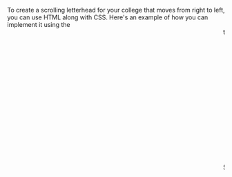 To create a scrolling letterhead for your college that moves from right to left, you can use HTML along with CSS. Here's an example of how you can implement it using the <marquee> tag (which is an older tag and no longer recommended in modern web design) and CSS for better control over the animation.

Since the <marquee> tag is deprecated in HTML5, it's better to use CSS animation to achieve the same effect. Below is a simple example where we display a letterhead for your college and have it scroll from right to left:

HTML and CSS Example for Scrolling Letterhead:

**Explanation:**

1. HTML Structure:
o The .letterhead-container is the main container for the letterhead.
o Inside this container, the .letterhead-text class holds the actual letterhead content (like the college name, address, and contact).

2. CSS Styling:
o .letterhead-container has a fixed width (100% of the page) and hides any overflow (to ensure scrolling text stays inside the container).
.letterhead-text contains the scrolling effect using the CSS @keyframes rule. It starts from the right (translateX(100%)) and moves to the left (translateX(-100%)).
o The animation: scroll-left 10s linear infinite; applies the scroll animation, which lasts for 10 seconds and loops infinitely.

3. Animation:
o The @keyframes rule defines the animation, creating a smooth left-to-right scroll.
o The animation makes the text scroll from right to left across the page. 

**Customization:**

• Colors: Modify the background color and text color in the .letterhead-container to match your college's official colors.
• Speed: You can change the 10s value in the animation property to adjust the speed of the scroll.
• Content: Replace the content inside .letterhead-text with your actual college letterhead details like name, address, and contact info.

This solution is simple and uses modern CSS animation for smooth scrolling. It’s a good alternative to the outdated <marquee> tag.
